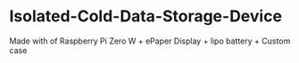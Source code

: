 # Isolated-Cold-Data-Storage-Device
Made with  of Raspberry Pi Zero W  + ePaper Display + lipo battery + Custom case
